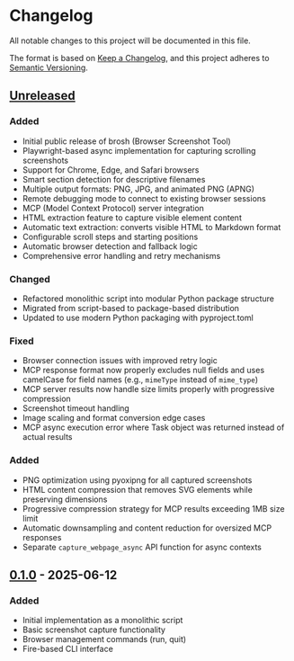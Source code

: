 # Changelog

All notable changes to this project will be documented in this file.

The format is based on [Keep a Changelog](https://keepachangelog.com/en/1.1.0/),
and this project adheres to [Semantic Versioning](https://semver.org/spec/v2.0.0.html).

## [Unreleased]

### Added
- Initial public release of brosh (Browser Screenshot Tool)
- Playwright-based async implementation for capturing scrolling screenshots
- Support for Chrome, Edge, and Safari browsers
- Smart section detection for descriptive filenames
- Multiple output formats: PNG, JPG, and animated PNG (APNG)
- Remote debugging mode to connect to existing browser sessions
- MCP (Model Context Protocol) server integration
- HTML extraction feature to capture visible element content
- Automatic text extraction: converts visible HTML to Markdown format
- Configurable scroll steps and starting positions
- Automatic browser detection and fallback logic
- Comprehensive error handling and retry mechanisms

### Changed
- Refactored monolithic script into modular Python package structure
- Migrated from script-based to package-based distribution
- Updated to use modern Python packaging with pyproject.toml

### Fixed
- Browser connection issues with improved retry logic
- MCP response format now properly excludes null fields and uses camelCase for field names (e.g., `mimeType` instead of `mime_type`)
- MCP server results now handle size limits properly with progressive compression
- Screenshot timeout handling
- Image scaling and format conversion edge cases
- MCP async execution error where Task object was returned instead of actual results

### Added
- PNG optimization using pyoxipng for all captured screenshots
- HTML content compression that removes SVG elements while preserving dimensions
- Progressive compression strategy for MCP results exceeding 1MB size limit
- Automatic downsampling and content reduction for oversized MCP responses
- Separate `capture_webpage_async` API function for async contexts

## [0.1.0] - 2025-06-12

### Added
- Initial implementation as a monolithic script
- Basic screenshot capture functionality
- Browser management commands (run, quit)
- Fire-based CLI interface

[Unreleased]: https://github.com/twardoch/brosh/compare/v0.1.0...HEAD
[0.1.0]: https://github.com/twardoch/brosh/releases/tag/v0.1.0